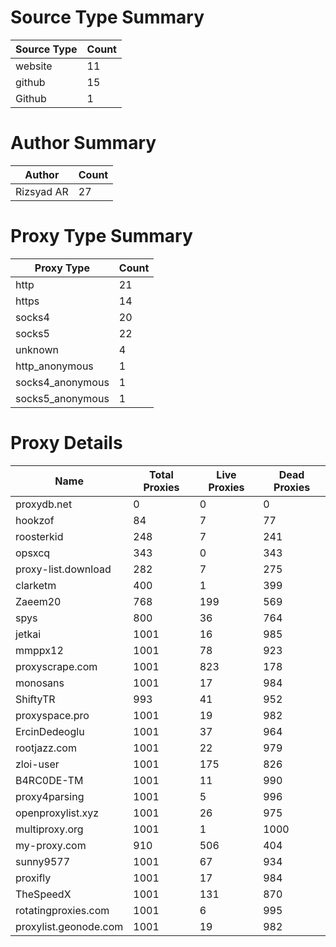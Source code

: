 # Source Type Summary

| Source Type | Count |
|-------------|-------|
| website | 11 |
| github | 15 |
| Github | 1 |


# Author Summary

| Author | Count |
|--------|-------|
| Rizsyad AR | 27 |


# Proxy Type Summary

| Proxy Type | Count |
|------------|-------|
| http | 21 |
| https | 14 |
| socks4 | 20 |
| socks5 | 22 |
| unknown | 4 |
| http_anonymous | 1 |
| socks4_anonymous | 1 |
| socks5_anonymous | 1 |


# Proxy Details

| Name | Total Proxies | Live Proxies | Dead Proxies |
|------|---------------|--------------|---------------|
| proxydb.net | 0 | 0 | 0 |
| hookzof | 84 | 7 | 77 |
| roosterkid | 248 | 7 | 241 |
| opsxcq | 343 | 0 | 343 |
| proxy-list.download | 282 | 7 | 275 |
| clarketm | 400 | 1 | 399 |
| Zaeem20 | 768 | 199 | 569 |
| spys | 800 | 36 | 764 |
| jetkai | 1001 | 16 | 985 |
| mmppx12 | 1001 | 78 | 923 |
| proxyscrape.com | 1001 | 823 | 178 |
| monosans | 1001 | 17 | 984 |
| ShiftyTR | 993 | 41 | 952 |
| proxyspace.pro | 1001 | 19 | 982 |
| ErcinDedeoglu | 1001 | 37 | 964 |
| rootjazz.com | 1001 | 22 | 979 |
| zloi-user | 1001 | 175 | 826 |
| B4RC0DE-TM | 1001 | 11 | 990 |
| proxy4parsing | 1001 | 5 | 996 |
| openproxylist.xyz | 1001 | 26 | 975 |
| multiproxy.org | 1001 | 1 | 1000 |
| my-proxy.com | 910 | 506 | 404 |
| sunny9577 | 1001 | 67 | 934 |
| proxifly | 1001 | 17 | 984 |
| TheSpeedX | 1001 | 131 | 870 |
| rotatingproxies.com | 1001 | 6 | 995 |
| proxylist.geonode.com | 1001 | 19 | 982 |
